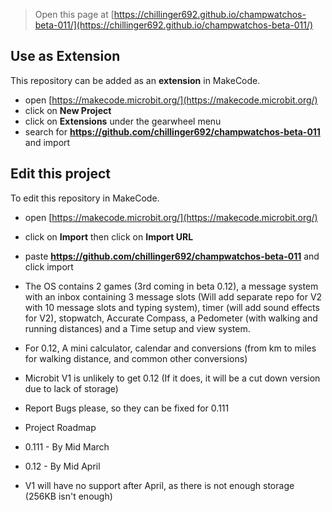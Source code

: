
> Open this page at [https://chillinger692.github.io/champwatchos-beta-011/](https://chillinger692.github.io/champwatchos-beta-011/)

## Use as Extension

This repository can be added as an **extension** in MakeCode.

* open [https://makecode.microbit.org/](https://makecode.microbit.org/)
* click on **New Project**
* click on **Extensions** under the gearwheel menu
* search for **https://github.com/chillinger692/champwatchos-beta-011** and import

## Edit this project

To edit this repository in MakeCode.

* open [https://makecode.microbit.org/](https://makecode.microbit.org/)
* click on **Import** then click on **Import URL**
* paste **https://github.com/chillinger692/champwatchos-beta-011** and click import

* The OS contains 2 games (3rd coming in beta 0.12), a message system with an inbox containing 3 message slots (Will add separate repo for V2 with 10 message slots and typing system), timer (will add sound effects for V2), stopwatch, Accurate Compass, a Pedometer (with walking and running distances) and a Time setup and view system.

* For 0.12, A mini calculator, calendar and conversions (from km to miles for walking distance, and common other conversions)
* Microbit V1 is unlikely to get 0.12 (If it does, it will be a cut down version due to lack of storage)
* Report Bugs please, so they can be fixed for 0.111

* Project Roadmap
* 0.111 - By Mid March
* 0.12 - By Mid April
  
* V1 will have no support after April, as there is not enough storage (256KB isn't enough)


